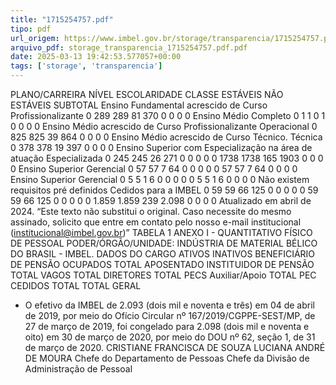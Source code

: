 ```yaml
---
title: "1715254757.pdf"
tipo: pdf
url_origem: https://www.imbel.gov.br/storage/transparencia/1715254757.pdf
arquivo_pdf: storage_transparencia_1715254757.pdf.pdf
date: 2025-03-13 19:42:53.577057+00:00
tags: ['storage', 'transparencia']
---
```


PLANO/CARREIRA
NÍVEL ESCOLARIDADE
CLASSE
ESTÁVEIS
NÃO 
ESTÁVEIS
SUBTOTAL
Ensino Fundamental acrescido de Curso 
Profissionalizante
0
289
289
81
370
0
0
0
0
Ensino Médio Completo
0
1
1
0
1
0
0
0
0
Ensino Médio acrescido de Curso Profissionalizante 
Operacional
0
825
825
39
864
0
0
0
0
Ensino Médio acrescido de Curso Técnico.
Técnica
0
378
378
19
397
0
0
0
0
Ensino Superior com Especialização 
na área de atuação
Especializada
0
245
245
26
271
0
0
0
0
0
1738
1738
165
1903
0
0
0
0
Ensino Superior
Gerencial
0
57
57
7
64
0
0
0
0
0
57
57
7
64
0
0
0
0
Ensino Superior
Gerencial
0
5
5
1
6
0
0
0
0
0
5
5
1
6
0
0
0
0
Não existem requisitos pré definidos
Cedidos para a IMBEL
0
59
59
66
125
0
0
0
0
0
59
59
66
125
0
0
0
0
0
1.859
1.859
239
2.098
0
0
0
0
Atualizado em abril de 2024.
“Este texto não substitui o original. Caso necessite do mesmo assinado, solicito que entre em contato pelo nosso e-mail institucional (institucional@imbel.gov.br)”
TABELA 1
ANEXO I - QUANTITATIVO FÍSICO DE PESSOAL
PODER/ÓRGÃO/UNIDADE: INDÚSTRIA DE MATERIAL BÉLICO DO BRASIL - IMBEL.
DADOS DO CARGO
ATIVOS
INATIVOS
BENEFICIÁRIO 
DE PENSÃO
OCUPADOS
TOTAL
APOSENTADO
INSTITUIDOR 
DE PENSÃO
TOTAL
VAGOS
TOTAL
DIRETORES
TOTAL
PECS
Auxiliar/Apoio
TOTAL
PEC
CEDIDOS
TOTAL
TOTAL GERAL
* O efetivo da IMBEL de 2.093 (dois mil e noventa e três) em 04 de abril de 2019, por meio do Ofício Circular nº 167/2019/CGPPE-SEST/MP, de 27 de março de 2019, foi congelado para 2.098 (dois mil e noventa e oito) em 30 de março de 2020, por meio do DOU nº
62, seção 1, de 31 de março de 2020. 
CRISTIANE FRANCISCA DE SOUZA
LUCIANA ANDRÉ DE MOURA
Chefe do Departamento de Pessoas
Chefe da Divisão de Administração de Pessoal

